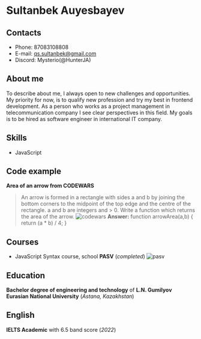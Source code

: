 # Sultanbek Auyesbayev
## Contacts
* Phone: 87083108808
* E-mail: qs.sultanbek@gmail.com
* Discord: Mysterio(@HunterJA)
## About me
To describe about me, I always open to new challenges and opportunities. My priority for now, is to qualify new profession and try my best in frontend development. As a person who works as a project management in telecommunication company I see clear perspectives in this field. My goals is to be hired as software engineer in international IT company.
## Skills
* JavaScript
## Code example
**Area of an arrow from CODEWARS**

> An arrow is formed in a rectangle with sides a and b by joining the bottom corners to the midpoint of the top edge and the centre of the rectangle. a and b are integers and > 0. Write a function which returns the area of the arrow.
![codewars](https://s1.hostingkartinok.com/uploads/images/2022/12/f98e1f6ca91bb688955df08bfe46c876.png "2")
**Answer:**
> function arrowArea(a,b) { return (a * b) / 4; }
## Courses
* JavaScript Syntax course, school **PASV** (*completed*)
![pasv](https://s1.hostingkartinok.com/uploads/images/2022/12/b2981041ad7f912d04e03d2729a2893a.png "1")
## Education
**Bachelor degree of engineering and technology** of **L.N. Gumilyov Eurasian National University** (*Astana, Kazakhstan*)
## English
**IELTS Academic** with 6.5 band score (*2022*)
